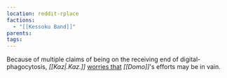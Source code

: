 ```yaml
---
location: reddit-rplace
factions:
  - "[[Kessoku Band]]"
parents: 
tags: 
---
```

Because of multiple claims of being on the receiving end of digital-phagocytosis, *[[Kaz|.Kaz.]]* [worries that](https://discord.com/channels/1093664259273130084/1131230952119615600/1131578264129916968) *[[Domo]]*'s efforts may be in vain.
